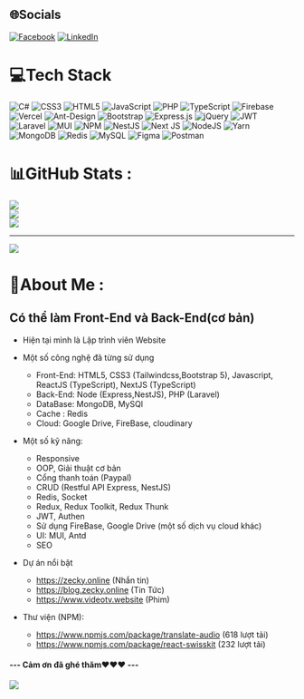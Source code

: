 
## 🌐Socials
[![Facebook](https://img.shields.io/badge/Facebook-%231877F2.svg?logo=Facebook&logoColor=white)](https://facebook.com/namhoai2102) [![LinkedIn](https://img.shields.io/badge/LinkedIn-%230077B5.svg?logo=linkedin&logoColor=white)](https://linkedin.com/in/nam-phạm-hoài-830457269) 

# 💻Tech Stack
![C#](https://img.shields.io/badge/c%23-%23239120.svg?style=for-the-badge&logo=c-sharp&logoColor=white) ![CSS3](https://img.shields.io/badge/css3-%231572B6.svg?style=for-the-badge&logo=css3&logoColor=white) ![HTML5](https://img.shields.io/badge/html5-%23E34F26.svg?style=for-the-badge&logo=html5&logoColor=white) ![JavaScript](https://img.shields.io/badge/javascript-%23323330.svg?style=for-the-badge&logo=javascript&logoColor=%23F7DF1E) ![PHP](https://img.shields.io/badge/php-%23777BB4.svg?style=for-the-badge&logo=php&logoColor=white) ![TypeScript](https://img.shields.io/badge/typescript-%23007ACC.svg?style=for-the-badge&logo=typescript&logoColor=white) ![Firebase](https://img.shields.io/badge/firebase-%23039BE5.svg?style=for-the-badge&logo=firebase) ![Vercel](https://img.shields.io/badge/vercel-%23000000.svg?style=for-the-badge&logo=vercel&logoColor=white) ![Ant-Design](https://img.shields.io/badge/-AntDesign-%230170FE?style=for-the-badge&logo=ant-design&logoColor=white) ![Bootstrap](https://img.shields.io/badge/bootstrap-%23563D7C.svg?style=for-the-badge&logo=bootstrap&logoColor=white) ![Express.js](https://img.shields.io/badge/express.js-%23404d59.svg?style=for-the-badge&logo=express&logoColor=%2361DAFB) ![jQuery](https://img.shields.io/badge/jquery-%230769AD.svg?style=for-the-badge&logo=jquery&logoColor=white) ![JWT](https://img.shields.io/badge/JWT-black?style=for-the-badge&logo=JSON%20web%20tokens) ![Laravel](https://img.shields.io/badge/laravel-%23FF2D20.svg?style=for-the-badge&logo=laravel&logoColor=white) ![MUI](https://img.shields.io/badge/MUI-%230081CB.svg?style=for-the-badge&logo=material-ui&logoColor=white) ![NPM](https://img.shields.io/badge/NPM-%23000000.svg?style=for-the-badge&logo=npm&logoColor=white) ![NestJS](https://img.shields.io/badge/nestjs-%23E0234E.svg?style=for-the-badge&logo=nestjs&logoColor=white) ![Next JS](https://img.shields.io/badge/Next-black?style=for-the-badge&logo=next.js&logoColor=white) ![NodeJS](https://img.shields.io/badge/node.js-6DA55F?style=for-the-badge&logo=node.js&logoColor=white) ![Yarn](https://img.shields.io/badge/yarn-%232C8EBB.svg?style=for-the-badge&logo=yarn&logoColor=white) ![MongoDB](https://img.shields.io/badge/MongoDB-%234ea94b.svg?style=for-the-badge&logo=mongodb&logoColor=white) ![Redis](https://img.shields.io/badge/redis-%23DD0031.svg?style=for-the-badge&logo=redis&logoColor=white) ![MySQL](https://img.shields.io/badge/mysql-%2300f.svg?style=for-the-badge&logo=mysql&logoColor=white) 	![Figma](https://img.shields.io/badge/figma-%23F24E1E.svg?style=for-the-badge&logo=figma&logoColor=white) ![Postman](https://img.shields.io/badge/Postman-FF6C37?style=for-the-badge&logo=postman&logoColor=white)
# 📊GitHub Stats :
![](https://github-readme-stats.vercel.app/api?username=namph2102&theme=radical&hide_border=false&include_all_commits=false&count_private=false)<br/>
![](https://github-readme-streak-stats.herokuapp.com/?user=namph2102&theme=radical&hide_border=false)<br/>
![](https://github-readme-stats.vercel.app/api/top-langs/?username=namph2102&theme=radical&hide_border=false&include_all_commits=false&count_private=false&layout=compact)

---
[![](https://visitcount.itsvg.in/api?id=namph2102&icon=0&color=0)](https://visitcount.itsvg.in)

# 💫About Me :
## Có thể làm Front-End và Back-End(cơ bản)
* Hiện tại mình là Lập trình viên Website
  
* Một số công nghệ đã từng sử dụng
  * Front-End: HTML5, CSS3 (Tailwindcss,Bootstrap 5), Javascript, ReactJS (TypeScript), NextJS (TypeScript)
  * Back-End: Node (Express,NestJS), PHP (Laravel)
  * DataBase: MongoDB, MySQl
  * Cache : Redis
  * Cloud: Google Drive, FireBase, cloudinary
    
* Một số kỹ năng:
   * Responsive
   * OOP, Giải thuật cơ bản
   * Cổng thanh toán (Paypal)
   * CRUD (Restful API Express, NestJS)
   * Redis, Socket
   * Redux, Redux Toolkit, Redux Thunk
   * JWT, Authen
   * Sử dụng FireBase, Google Drive (một số dịch vụ cloud khác)
   * UI: MUI, Antd
   * SEO
     
* Dự án nổi bật
  * https://zecky.online  (Nhắn tin)
  * https://blog.zecky.online (Tin Tức)
  * https://www.videotv.website (Phim)

* Thư viện (NPM):
   * https://www.npmjs.com/package/translate-audio (618 lượt tải)
   * https://www.npmjs.com/package/react-swisskit (232 lượt tải)
     
#### --- Cảm ơn đã ghé thăm❤️❤️❤️ ---
[![](https://visitcount.itsvg.in/api?id=namph2102&icon=0&color=0)](https://visitcount.itsvg.in)
